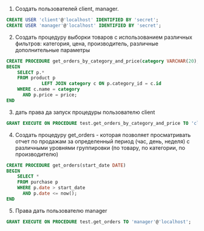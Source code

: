 1. Создать пользователей client, manager.
```sql
CREATE USER 'client'@'localhost' IDENTIFIED BY 'secret';
CREATE USER 'manager'@'localhost' IDENTIFIED BY 'secret';
```

2. Создать процедуру выборки товаров с использованием различных фильтров: категория, цена, производитель, различные дополнительные параметры
```sql
CREATE PROCEDURE get_orders_by_category_and_price(category VARCHAR(20), price DECIMAL(10, 2))
BEGIN
    SELECT p.*
    FROM product p
             LEFT JOIN category c ON p.category_id = c.id
    WHERE c.name = category
      AND p.price = price;
END
```

3. дать права да запуск процедуры пользователю client
```sql
GRANT EXECUTE ON PROCEDURE test.get_orders_by_category_and_price TO 'client'@'localhost';
```

4. Создать процедуру get_orders - которая позволяет просматривать отчет по продажам за определенный период (час, день, неделя)
с различными уровнями группировки (по товару, по категории, по производителю)
```sql
CREATE PROCEDURE get_orders(start_date DATE)
BEGIN
    SELECT *
    FROM purchase p
    WHERE p.date > start_date
      AND p.date <= now();
END
```

5. Права дать пользователю manager
```sql
GRANT EXECUTE ON PROCEDURE test.get_orders TO 'manager'@'localhost';
```
